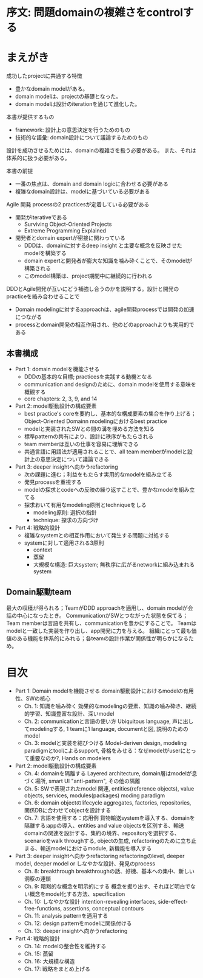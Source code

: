 # 序文: 問題domainの複雑さをcontrolする

# まえがき

成功したprojectに共通する特徴
- 豊かなdomain modelがある。
- domain modelは、projectの基礎となった。
- domain modelは設計のiterationを通じて進化した。

本書が提供するもの
- framework: 設計上の意思決定を行うためのもの
- 技術的な語彙: domain設計について議論するためのもの

設計を成功させるためには、domainの複雑さを扱う必要がある。
また、それは体系的に扱う必要がある。

本書の前提
- 一番の焦点は、domain and domain logicに合わせる必要がある
- 複雑なdomain設計は、modelに基づいている必要がある

Agile 開発 processの2 practicesが定着している必要がある
- 開発がiterativeである
    - Surviving Object-Oriented Projects
    - Extreme Programming Explained
- 開発者とdomain expertが密接に関わっている
    - DDDは、domainに対するdeep insight と主要な概念を反映させたmodelを構築する
    - domain expertと開発者が膨大な知識を噛み砕くことで、そのmodelが構築される
    - このmodel構築は、project期間中に継続的に行われる

DDDとAgile開発が互いにどう補強し合うのかを説明する。設計と開発のpracticeを絡み合わせることで
- Domain modelingに対するapproachは、agile開発processでは開発の加速につながる
- processとdomain開発の相互作用され、他のどのapproachよりも実用的である

## 本書構成

- Part 1: domain modelを機能させる
    - DDDの基本的な目標; practicesを実践する動機となる
    - communication and designのために、domain modelを使用する意味を概観する
    - core chapters: 2, 3, 9, and 14
- Part 2: model駆動設計の構成要素
    - best practice's coreを要約し、基本的な構成要素の集合を作り上げる；Object-Oriented Domainn modelingにおけるbest practice
    - modelと実装されたSWとの間の溝を埋める方法を知る
    - 標準patternの共有により、設計に秩序がもたらされる
    - team memberは互いの仕事を容易に理解できる
    - 共通言語に用語法が適用されることで、all team memberがmodelと設計上の意思決定について議論できる
- Part 3: deeper insightへ向かうrefactoring
    - 次の課題に進む；利益をもたらす実用的なmodelを組み立てる
    - 発見processを重視する
    - modelの探求とcodeへの反映の繰り返すことで、豊かなmodelを組み立てる
    - 探求おいて有用なmodeling原則とtechniqueをしる
        - modeling原則: 選択の指針
        - technique: 探求の方向づけ
- Part 4: 戦略的設計
    - 複雑なsystemとの相互作用において発生する問題に対処する
    - systemに対して適用される3原則
        - context
        - 蒸留
        - 大規模な構造: 巨大system; 無秩序に広がるnetworkに組み込まれるsystem

## Domain駆動team

最大の収穫が得られる；TeamがDDD approachを適用し、domain modelが会話の中心になったとき。
CommunicationがSWとつながった状態を保てる；Team memberは言語を共有し、communicationを豊かにすることで。
Teamはmodelと一致した実装を作り出し、app開発に力を与える。
組織にとって最も価値のある機能を体系的にみれる；各teamの設計作業が関係性が明らかになるため。

# 目次

- Part 1: Domain modelを機能させる
    domain駆動設計におけるmodelの有用性、SWの核心
    - Ch. 1: 知識を噛み砕く
    効果的なmodelingの要素、知識の噛み砕き、継続的学習、知識豊富な設計、深いmodel
    - Ch. 2: communicationと言語の使い方
    Ubiquitous language, 声に出してmodelingする, 1 teamに1 language, documentと図, 説明のためのmodel
    - Ch. 3: modelと実装を結びつける
    Model-deriven design, modeling paradigmとtoolによるsupport, 骨格をみせる：なぜmodelがuserにとって重要なのか?, Hands on modelers
- Part 2: model駆動設計の構成要素
    - Ch. 4: domainを隔離する
    Layered architecture, domain層はmodelが息づく場所, smart UI "anti-pattern", その他の隔離
    - Ch. 5: SWで表現されたmodel
    関連, entities(reference objects), value objects, services, modules(packages) moding paradigm
    - Ch. 6: domain objectのlifecycle
    aggregates, factories, repositories, 関係DBに合わせてobjectを設計する
    - Ch. 7: 言語を使用する：応用例
    貨物輸送systemを導入する、domainを隔離する:appの導入、entities and value objectsを区別する、輸送domainの関連を設計する、集約の境界、repositoryを選択する、scenarioをwalk throughする, objectの生成, refactoringのために立ち止まる、輸送modelにおけるmodule, 新機能を導入する
- Part 3: deeper insightへ向かうrefactoring
    refactoringのlevel, deeper model, deeper model or しなやかな設計、発見のprocess
    - Ch. 8: breakthrough
    breakthroughの話、好機、基本への集中、新しい洞察の連鎖
    - Ch. 9: 暗黙的な概念を明示的にする
    概念を掘り出す、それほど明白でない概念をmodel化する方法、specification
    - Ch. 10: しなやかな設計
    intention-revealing interfaces, side-effect-free-functions, assertions, conceptual contours
    - Ch. 11: analysis patternを適用する
    - Ch. 12: design patternをmodelに関係付ける
    - Ch. 13: deeper insightへ向かうrefactoring
- Part 4: 戦略的設計
    - Ch. 14: modelの整合性を維持する
    - Ch. 15: 蒸留
    - Ch. 16: 大規模な構造
    - Ch. 17: 戦略をまとめ上げる